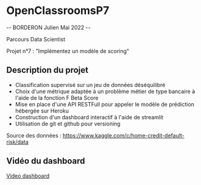# OpenClassroomsP7
 
-- BORDERON Julien  Mai 2022 --

Parcours Data Scientist

Projet n°7 : "Implémentez un modèle de scoring"

## Description du projet
* Classification supervisé sur un jeu de données déséquilibré 
* Choix d'une métrique adaptée à un problème métier de type bancaire à l'aide de la fonction F Beta Score
* Mise en place d'une API RESTFull pour appeler le modèle de prédiction hébergée sur Heroku
* Construction d'un dashboard interactif à l'aide de streamlit
* Utilisation de git et github pour versioning

Source des données : https://www.kaggle.com/c/home-credit-default-risk/data

## Vidéo du dashboard 
[Video dashboard](https://youtu.be/Xrx6LvBNug0)
